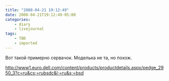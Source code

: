 ```yaml
---
title: "2008-04-21 19:12:49"
date: 2008-04-21T19:12:49-05:00
categories:
    - diary
    - livejournal
tags:
    - TBD
    - imported
---
```


Вот такой примерно сервачок. Моделька не та, но похож.  
  
http://www1.euro.dell.com/content/products/productdetails.aspx/pedge_2950_3?c=ru&cs;=rubsdc&l;=ru&s;=bsd